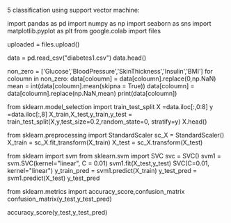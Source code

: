 5      classification using support vector machine:

import pandas as pd 
import numpy as np
import seaborn as sns
import matplotlib.pyplot as plt
from google.colab import files

uploaded = files.upload()

data = pd.read_csv("diabetes1.csv")
data.head()

non_zero = ['Glucose','BloodPressure','SkinThickness','Insulin','BMI']
for coloumn in non_zero:
    data[coloumn] = data[coloumn].replace(0,np.NaN)
    mean = int(data[coloumn].mean(skipna = True))
    data[coloumn] = data[coloumn].replace(np.NaN,mean)
    print(data[coloumn])
    
from sklearn.model_selection import train_test_split
X =data.iloc[:,0:8]
y =data.iloc[:,8]
X_train,X_test,y_train,y_test = train_test_split(X,y,test_size=0.2,random_state=0, stratify=y)
X.head() 

from sklearn.preprocessing import StandardScaler
sc_X = StandardScaler()
X_train = sc_X.fit_transform(X_train)
X_test = sc_X.transform(X_test)

from sklearn import svm
from sklearn.svm import SVC
svc = SVC()
svm1 = svm.SVC(kernel="linear", C = 0.01)
svm1.fit(X_test,y_test)
SVC(C=0.01, kernel="linear")
y_train_pred = svm1.predict(X_train)
y_test_pred = svm1.predict(X_test)
y_test_pred

from sklearn.metrics import accuracy_score,confusion_matrix
confusion_matrix(y_test,y_test_pred)

accuracy_score(y_test,y_test_pred)
